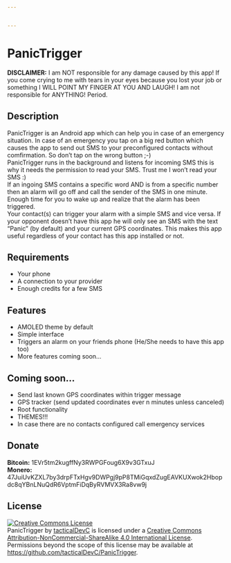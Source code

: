 ```yaml
---


---
```


<h1 id="panictrigger">PanicTrigger</h1>
<p><strong>DISCLAIMER:</strong> I am NOT responsible for any damage caused by this app! If you come crying to me with tears in your eyes because you lost your job or something I WILL POINT MY FINGER AT YOU AND LAUGH! I am not responsible for ANYTHING! Period.</p>
<h2 id="description">Description</h2>
<p>PanicTrigger is an Android app which can help you in case of an emergency situation. In case of an emergency you tap on a big red button which causes the app to send out SMS to your preconfigured contacts without comfirmation. So don’t tap on the wrong button ;-)<br>
PanicTrigger runs in the background and listens for incoming SMS this is why it needs the permission to read your SMS. Trust me I won’t read your SMS :)<br>
If an ingoing SMS contains a specific word AND is from a specific number then an alarm will go off and call the sender of the SMS in one minute. Enough time for you to wake up and realize that the alarm has been triggered.<br>
Your contact(s) can trigger your alarm with a simple SMS and vice versa. If your opponent doesn’t have this app he will only see an SMS with the text “Panic” (by default) and your current GPS coordinates. This makes this app useful regardless of your contact has this app installed or not.</p>
<h2 id="requirements">Requirements</h2>
<ul>
<li>Your phone</li>
<li>A connection to your provider</li>
<li>Enough credits for a few SMS</li>
</ul>
<h2 id="features">Features</h2>
<ul>
<li>AMOLED theme by default</li>
<li>Simple interface</li>
<li>Triggers an alarm on your friends phone (He/She needs to have this app too)</li>
<li>More features coming soon…</li>
</ul>
<h2 id="coming-soon...">Coming soon…</h2>
<ul>
<li>Send last known GPS coordinates within trigger message</li>
<li>GPS tracker (send updated coordinates ever n minutes unless canceled)</li>
<li>Root functionality</li>
<li>THEMES!!!</li>
<li>In case there are no contacts configured call emergency services</li>
</ul>
<h2 id="donate">Donate</h2>
<p><strong>Bitcoin:</strong> 1EVr5tm2kugffNy3RWPGFoug6X9v3GTxuJ<br>
<strong>Monero:</strong> 47JuiUvKZXL7by3drpFTxHgv9DWPgj9pP8TMiGqxdZugEAVKUXwok2Hbopdc8qYBnLNuQdR6VptmFiDqByRVMVX3Ra8vw9j</p>
<h2 id="license">License</h2>
<p><a rel="license" href="http://creativecommons.org/licenses/by-nc-sa/4.0/"><img alt="Creative Commons License" src="https://i.creativecommons.org/l/by-nc-sa/4.0/88x31.png"></a><br><span>PanicTrigger</span> by <a href="https://github.com/tacticalDevC/PanicTrigger" rel="cc:attributionURL">tacticalDevC</a> is licensed under a <a rel="license" href="http://creativecommons.org/licenses/by-nc-sa/4.0/">Creative Commons Attribution-NonCommercial-ShareAlike 4.0 International License</a>.<br>Permissions beyond the scope of this license may be available at <a href="https://github.com/tacticalDevC/PanicTrigger" rel="cc:morePermissions">https://github.com/tacticalDevC/PanicTrigger</a>.</p>

